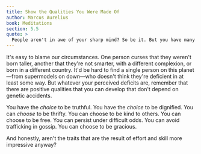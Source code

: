 ```yaml
---
title: Show the Qualities You Were Made Of
author: Marcus Aurelius
book: Meditations
section: 5.5
quote: >
  People aren't in awe of your sharp mind? So be it. But you have many other qualities you can't claim to have been deprived of at birth. Display then those qualities in your own power: honesty, dignity, endurance, chastity, contentment, frugality, kindness, freedom, persistence, avoiding gossip, and magnanimity.
---
```


It's easy to blame our circumstances. One person curses that they weren't born taller, another that they're not smarter, with a different complexion, or born in a different country. It'd be hard to find a single person on this planet—from supermodels on down—who doesn't think they're deficient in at least some way. But whatever your perceived deficits are, remember that there are positive qualities that you can develop that don't depend on genetic accidents.

You have the _choice_ to be truthful. You have the _choice_ to be dignified. You can _choose_ to be thrifty. You can choose to be kind to others. You can choose to be free. You can persist under difficult odds. You can avoid trafficking in gossip. You can choose to be gracious.

And honestly, aren't the traits that are the result of effort and skill more impressive anyway?
